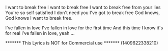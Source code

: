 I want to break free
I want to break free
I want to break free from your lies
You're so self satisfied I don't need you
I've got to break free
God knows, God knows I want to break free.

I've fallen in love
I've fallen in love for the first time
And this time I know it's for real
I've fallen in love, yeah
...

******* This Lyrics is NOT for Commercial use *******
(1409622338210)